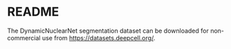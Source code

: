 # README

The DynamicNuclearNet segmentation dataset can be downloaded for non-commercial use from https://datasets.deepcell.org/.